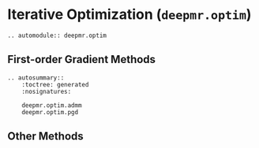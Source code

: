 # Iterative Optimization (`deepmr.optim`)

```{eval-rst}
.. automodule:: deepmr.optim
```
## First-order Gradient Methods
```{eval-rst}
.. autosummary::
	:toctree: generated
	:nosignatures:
	
	deepmr.optim.admm
	deepmr.optim.pgd
```

## Other Methods
